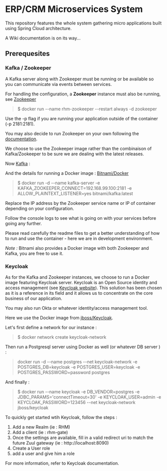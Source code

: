 # ERP/CRM Microservices System

This repository features the whole system gathering micro applications built using Spring Cloud architecture.

A Wiki documentation is on its way...


## Prerequesites

### Kafka / Zookeeper

A Kafka server along with Zookeeper must be running or be available so you can communicate via events between services.

For handling the configuration, a **Zookeeper** instance must also be running, see [Zookeeper](https://hub.docker.com/_/zookeeper/)

> $ docker run --name rhm-zookeeper --restart always -d zookeeper

Use the -p flag if you are running your application outside of the container (-p 2181:2181).

You may also decide to run Zookeeper on your own following the [documentation](https://zookeeper.apache.org/doc/current/zookeeperStarted.html).


We choose to use the Zookeeper image rather than the combinaison of Kafka/Zookeeper to be sure we are dealing with the latest releases.

Now [Kafka](https://kafka.apache.org/intro) :

And the details for running a Docker image : [Bitnami/Docker](https://hub.docker.com/r/bitnami/kafka/)

> $ docker run -d --name kafka-server -e KAFKA_ZOOKEEPER_CONNECT=192.168.99.100:2181 -e ALLOW_PLAINTEXT_LISTENER=yes bitnami/kafka:latest

Replace the IP address by the Zookeeper service name or IP of container depending on your configuration.

Follow the console logs to see what is going on with your services before going any further.

Please read carefully the readme files to get a better understanding of how to run and use the container - here we are in development environment.

*Note :*
    Bitnami also provides a Docker image with both Zookeeper and Kafka, you are free to use it.
   
### Keycloak

As for the Kafka and Zookeeper instances, we choose to run a Docker image featuring Keycloak server.
Keycloak is an Open Source identity and access management (see [Keycloak website](https://www.keycloak.org/)). 
This solution has been chosen as it is a reference in its field and it allows us to concentrate on the core business of our application.

You may also run Okta or whatever identity/access management tool.

Here we use the Docker image from [jboss/Keycloak](https://hub.docker.com/r/jboss/keycloak).

Let's first define a network for our instance :

> $ docker network create keycloak-network

Then run a Postgresql server using Docker as well (or whatever DB server ) :

> docker run -d --name postgres --net keycloak-network -e POSTGRES_DB=keycloak -e POSTGRES_USER=keycloak -e POSTGRES_PASSWORD=password postgres

And finally :

> $ docker run --name keycloak -e DB_VENDOR=postgres -e JDBC_PARAMS='connectTimeout=30' -e KEYCLOAK_USER=admin -e KEYCLOAK_PASSWORD=123456 --net keycloak-network jboss/keycloak


To quickly get started wtih Keycloak, follow the steps :

   1. Add a new Realm (ie : RHM)
   2. Add a client (ie : rhm-gate)
   3. Once the settings are available, fill in a valid redirect uri to match the future Zuul gateway (ie : http://localhost:8090)
   4. Create a User role
   5. add a user and give him a role
   
For more information, refer to Keycloak documentation.

